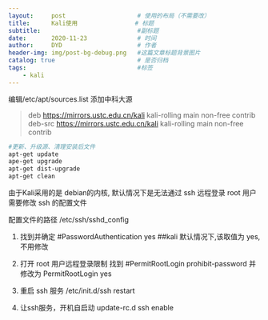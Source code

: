 ```yaml
---
layout:     post   				    # 使用的布局（不需要改）
title:      Kali使用                # 标题
subtitle:                           #副标题
date:       2020-11-23 				# 时间
author:     DYD 				    # 作者
header-img: img/post-bg-debug.png 	#这篇文章标题背景图片
catalog: true 						# 是否归档
tags:								#标签
    - kali
---
```


编辑/etc/apt/sources.list
添加中科大源

> deb https://mirrors.ustc.edu.cn/kali kali-rolling main non-free contrib
> deb-src https://mirrors.ustc.edu.cn/kali kali-rolling main non-free contrib

```bash
#更新、升级源、清理安装后文件
apt-get update
ape-get upgrade
apt-get dist-upgrade
apt-get clean
```

由于Kali采用的是 debian的内核, 默认情况下是无法通过 ssh 远程登录 root 用户
需要修改 ssh 的配置文件

配置文件的路径 /etc/ssh/sshd_config

1. 找到并确定
#PasswordAuthentication yes ##kali 默认情况下,该取值为 yes,不用修改

2. 打开 root 用户远程登录限制
找到
#PermitRootLogin prohibit-password
并修改为
PermitRootLogin yes

3. 重启 ssh 服务
/etc/init.d/ssh restart

4. 让ssh服务，开机自启动
update-rc.d ssh enable